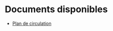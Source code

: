 # Documents disponibles

* [Plan de circulation](docs/plan-de-circulation/plan-de-circulation.pdf)


